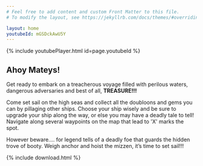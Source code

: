 ```yaml
---
# Feel free to add content and custom Front Matter to this file.
# To modify the layout, see https://jekyllrb.com/docs/themes/#overriding-theme-defaults

layout: home
youtubeId: mGSDckAwU5Y
---
```


{% include youtubePlayer.html id=page.youtubeId %}

## Ahoy Mateys!

Get ready to embark on a treacherous voyage filled with perilous waters,
dangerous adversaries and best of all, **TREASURE!!!**

Come set sail on the high seas and collect all the doubloons and gems you can by pillaging other ships.
Choose your ship wisely and be sure to upgrade your ship along the way, or else you may have a deadly tale to tell!
Navigate along several waypoints on the map that lead to 'X' marks the spot.

However beware.... for legend tells of a deadly foe that guards the hidden trove of booty.
Weigh anchor and hoist the mizzen, it’s time to set sail!!!

{% include download.html %}
